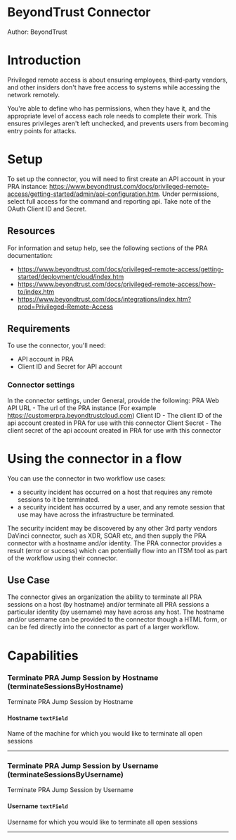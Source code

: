 
# BeyondTrust Connector


Author: BeyondTrust


# Introduction

Privileged remote access is about ensuring employees, third-party vendors, and other insiders don't have free access to systems while accessing the network remotely.

You're able to define who has permissions, when they have it, and the appropriate level of access each role needs to complete their work. This ensures privileges aren't left unchecked, and prevents users from becoming entry points for attacks.


# Setup
To set up the connector,  you will need to first create an API account in your PRA instance:  https://www.beyondtrust.com/docs/privileged-remote-access/getting-started/admin/api-configuration.htm.  Under permissions, select full access for the command and reporting api.  Take note of the OAuth Client ID and Secret.



## Resources

For information and setup help, see the following sections of the PRA documentation:

- https://www.beyondtrust.com/docs/privileged-remote-access/getting-started/deployment/cloud/index.htm
- https://www.beyondtrust.com/docs/privileged-remote-access/how-to/index.htm
- https://www.beyondtrust.com/docs/integrations/index.htm?prod=Privileged-Remote-Access


## Requirements

To use the connector, you'll need:

* API account in PRA
* Client ID and Secret for API account 


### Connector settings

In the connector settings, under General, provide the following:
PRA Web API URL - The url of the PRA instance (For example https://customerpra.beyondtrustcloud.com)
Client ID - The client ID of the api account created in PRA for use with this connector
Client Secret - The client secret of the api account created in PRA for use with this connector


# Using the connector in a flow

You can use the connector in two workflow use cases:
- a security incident has occurred on a host that requires any remote sessions to it be terminated.
- a security incident has occurred by a user, and any remote session that use may have across the infrastructure be terminated. 

The security incident may be discovered by any other 3rd party vendors DaVinci connector, such as XDR, SOAR etc, and then supply the PRA connector with a hostname and/or identity.  The PRA connector provides a result (error or success) which can potentially flow into an ITSM tool as part of the workflow using their connector. 

## Use Case

The connector gives an organization the ability to terminate all PRA sessions on a host (by hostname) and/or terminate all PRA sessions a particular identity (by username) may have across any host.   The hostname and/or username can be provided to the connector though a HTML form, or can be fed directly into the connector as part of a larger workflow. 


# Capabilities

### Terminate PRA Jump Session by Hostname (terminateSessionsByHostname)


Terminate PRA Jump Session by Hostname

#### Hostname `textField`


Name of the machine for which you would like to terminate all open sessions

---

### Terminate PRA Jump Session by Username (terminateSessionsByUsername)


Terminate PRA Jump Session by Username

#### Username `textField`


Username for which you would like to terminate all open sessions

---


